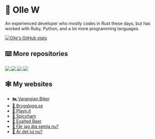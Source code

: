 # :crab: Olle W

An experienced developer who mostly codes in Rust these days, but has worked
with Ruby, Python, and a lot more programming languages.

[![Olle's GitHub stats](https://github-readme-stats.vercel.app/api?username=ollej&show_icons=true&theme=synthwave)](https://github.com/anuraghazra/github-readme-stats)

## :keyboard: More repositories

<a href="https://github.com/ollej/rusty-code">
  <img align="center" src="https://github-readme-stats.vercel.app/api/pin/?username=ollej&repo=rusty-code" />
</a>
<a href="https://github.com/ollej/spicyham">
  <img align="center" src="https://github-readme-stats.vercel.app/api/pin/?username=ollej&repo=spicyham" />
</a>
<a href="https://github.com/ollej/brewnit">
  <img align="center" src="https://github-readme-stats.vercel.app/api/pin/?username=ollej&repo=brewnit" />
</a>
<a href="https://github.com/ollej/playnit">
  <img align="center" src="https://github-readme-stats.vercel.app/api/pin/?username=ollej&repo=playnit" />
</a>

## :spider_web: My websites

 * [:motorcycle: Varangian Biker](https://www.varangianbiker.com)
 * [:beers: Brygglogg.se](https://www.brygglogg.se)
 * [:game_die: Playn.it](https://playn.it)
 * [:email: Spicyham](https://spicyham.net)
 * [:beer: Exalted Beer](https://exalted.beer)
 * [:cupcake: Får jag äta semla nu?](https://fårjagätasemla.nu)
 * [:santa: Är det jul nu?](https://ärdetjul.nu)

